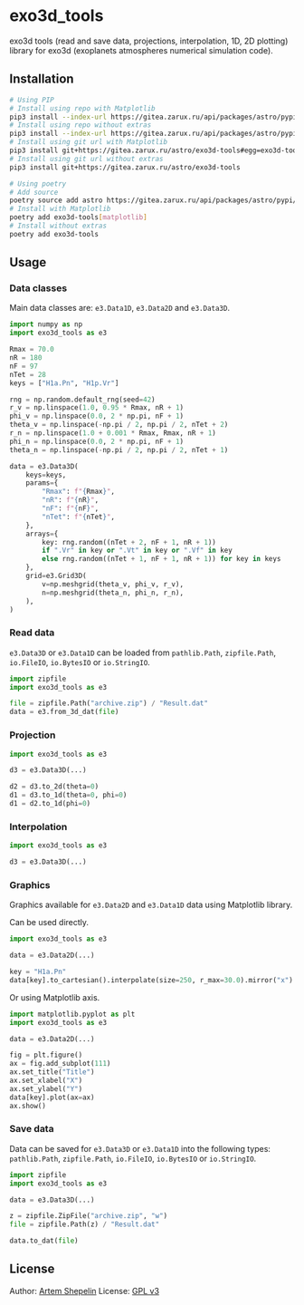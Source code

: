 # exo3d_tools

exo3d tools (read and save data, projections, interpolation, 1D, 2D plotting)
library for exo3d (exoplanets atmospheres numerical simulation code).

## Installation


```sh
# Using PIP
# Install using repo with Matplotlib
pip3 install --index-url https://gitea.zarux.ru/api/packages/astro/pypi/simple exo3d-tools[matplotlib]
# Install using repo without extras
pip3 install --index-url https://gitea.zarux.ru/api/packages/astro/pypi/simple exo3d-tools
# Install using git url with Matplotlib
pip3 install git+https://gitea.zarux.ru/astro/exo3d-tools#egg=exo3d-tools[matplotlib]
# Install using git url without extras
pip3 install git+https://gitea.zarux.ru/astro/exo3d-tools

# Using poetry
# Add source
poetry source add astro https://gitea.zarux.ru/api/packages/astro/pypi/simple
# Install with Matplotlib
poetry add exo3d-tools[matplotlib]
# Install without extras
poetry add exo3d-tools
```

## Usage

### Data classes

Main data classes are: `e3.Data1D`, `e3.Data2D` and `e3.Data3D`.

```python
import numpy as np
import exo3d_tools as e3

Rmax = 70.0
nR = 180
nF = 97
nTet = 28
keys = ["H1a.Pn", "H1p.Vr"]

rng = np.random.default_rng(seed=42)
r_v = np.linspace(1.0, 0.95 * Rmax, nR + 1)
phi_v = np.linspace(0.0, 2 * np.pi, nF + 1)
theta_v = np.linspace(-np.pi / 2, np.pi / 2, nTet + 2)
r_n = np.linspace(1.0 + 0.001 * Rmax, Rmax, nR + 1)
phi_n = np.linspace(0.0, 2 * np.pi, nF + 1)
theta_n = np.linspace(-np.pi / 2, np.pi / 2, nTet + 1)

data = e3.Data3D(
    keys=keys,
    params={
        "Rmax": f"{Rmax}",
        "nR": f"{nR}",
        "nF": f"{nF}",
        "nTet": f"{nTet}",
    },
    arrays={
        key: rng.random((nTet + 2, nF + 1, nR + 1))
        if ".Vr" in key or ".Vt" in key or ".Vf" in key
        else rng.random((nTet + 1, nF + 1, nR + 1)) for key in keys
    },
    grid=e3.Grid3D(
        v=np.meshgrid(theta_v, phi_v, r_v),
        n=np.meshgrid(theta_n, phi_n, r_n),
    ),
)
```

### Read data

`e3.Data3D` or `e3.Data1D` can be loaded from `pathlib.Path`, `zipfile.Path`,
`io.FileIO`, `io.BytesIO` or `io.StringIO`.

```python
import zipfile
import exo3d_tools as e3

file = zipfile.Path("archive.zip") / "Result.dat"
data = e3.from_3d_dat(file)
```

### Projection

```python
import exo3d_tools as e3

d3 = e3.Data3D(...)

d2 = d3.to_2d(theta=0)
d1 = d3.to_1d(theta=0, phi=0)
d1 = d2.to_1d(phi=0)
```

### Interpolation

```python
import exo3d_tools as e3

d3 = e3.Data3D(...)
```

### Graphics

Graphics available for `e3.Data2D` and `e3.Data1D` data using Matplotlib
library.

Can be used directly.

```python
import exo3d_tools as e3

data = e3.Data2D(...)

key = "H1a.Pn"
data[key].to_cartesian().interpolate(size=250, r_max=30.0).mirror("x").plot()
```

Or using Matplotlib axis.

```python
import matplotlib.pyplot as plt
import exo3d_tools as e3

data = e3.Data2D(...)

fig = plt.figure()
ax = fig.add_subplot(111)
ax.set_title("Title")
ax.set_xlabel("X")
ax.set_ylabel("Y")
data[key].plot(ax=ax)
ax.show()
```

### Save data

Data can be saved for `e3.Data3D` or `e3.Data1D` into the following types:
`pathlib.Path`, `zipfile.Path`, `io.FileIO`, `io.BytesIO` or `io.StringIO`.

```python
import zipfile
import exo3d_tools as e3

data = e3.Data3D(...)

z = zipfile.ZipFile("archive.zip", "w")
file = zipfile.Path(z) / "Result.dat"

data.to_dat(file)
```

## License

Author: [Artem Shepelin](mailto:deverte@ya.ru)
License: [GPL v3](./LICENSE)